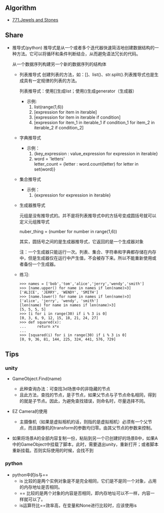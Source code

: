 ## Algorithm
* [771.Jewels and Stones](Algorithm/771.JewelsAndStones.md)

	
## Share
* 推导式(python)
	推导式是从一个或者多个迭代器快速简洁地创建数据结构的一种方法。它可以将循环和条件判断结合，从而避免语法冗长的代码。
	
	从一个数据序列构建另一个新的数据序列的结构体
	* 列表推导式
		创建列表的方法，如：[]、list()、str.split().列表推导式也是生成具有一定规律的列表的方法。
		
		列表推导式：使用[]生成list；使用()生成generator（生成器）
		* 示例:
			1. list(range(1,6))
			2. [expression for item in iterable]
			3. [expression for item in iterable if condition]
			4. [expression for item_1 in iterable_1 if condition_1 for item_2 in iterable_2 if condition_2]
	* 字典推导式
		* 示例：
			1. {key_expression : value_expression for expression in iterable}
			2. word = 'letters'  
				letter_count = {letter : word.count(letter) for letter in set(word)}
	* 集合推导式
		* 示例：
			1. {expression for expression in iterable}
	* 生成器推导式
	
		元组是没有推导式的。并不是将列表推导式中的方括号变成圆括号就可以定义元组推导式
		
		nuber_thing = (number for number in range(1,6))
		
		其实，圆括号之间的是生成器推导式，它返回的是一个生成器对象
		
		注：一个生成器只能运行一次。列表、集合、字符串和字典都存储在内存中，但是生成器仅在运行中产生值，不会被存下来。所以不能重新使用或者备份一个生成器。
	* 练习:
	
		```
		>>> names = ['bob','tom','alice','jerry','wendy','smith']
		>>> [name.upper() for name in names if len(name)>3]
		['ALICE', 'JERRY', 'WENDY', 'SMITH']
		>>> [name.lower() for name in names if len(name)>3]
		['alice', 'jerry', 'wendy', 'smith']
		[len(name) for name in names if len(name)>3]
		[5, 5, 5, 5]
		>>> [i for i in range(30) if i % 3 is 0]
		[0, 3, 6, 9, 12, 15, 18, 21, 24, 27]
		>>> def squared(x):
		...     return x*x
		... 
		>>> [squared(i) for i in range(30) if i % 3 is 0]
		[0, 9, 36, 81, 144, 225, 324, 441, 576, 729]
		```
		
## Tips
### unity
* GameObject.Find(name)
	* 此种查询办法：可查找3d场景中的非隐藏的节点
	* 且此方法，查找的节点，是子节点，如果父节点与子节点命名相同，得到的就是子节点。因此，为避免查找错误，则命名时，尽量选择不同。
* EZ Camera的使用
	* 主摄像机（如果是虚拟相机的话，则指的是虚拟相机）必须有一个父节点，而且摄像机的transform的参数均归零。由其父节点的参数来控制。

* 如果将场景A的全部内容复制一份，粘贴到另一个已创建好的场景B中，如果A中的GameObject中挂载了脚本，此时，需要退出unity，重新打开；或者脚本重新挂载。否则实际使用的时候，会找不到

### python
* python中的is与==
	* is 比较的是两个实例对象是不是完全相同，它们是不是同一个对象，占用的内存地址是否相同。
	* == 比较的是两个对象的内容是否相同，即内存地址可以不一样，内容一样就可以了。
	* is运算符比==效率高，在变量和None进行比较时，应该使用is

		
		